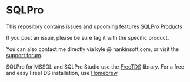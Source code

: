 # SQLPro

This repository contains issues and upcoming features [SQLPro Products](https://sqlprostudio.com/allapps.html)

If you post an issue, please be sure tag it with the specific product.

You can also contact me directly via kyle @ hankinsoft.com, or visit the [support forum](http://hankinsoft.com/forum).

SQLPro for MSSQL and SQLPro Studio use the [FreeTDS](http://www.freetds.org) library. For a free and easy FreeTDS installation, use [Homebrew](http://brew.sh).
